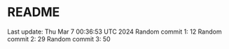 # README

Last update: Thu Mar  7 00:36:53 UTC 2024
Random commit 1: 12
Random commit 2: 29
Random commit 3: 50
